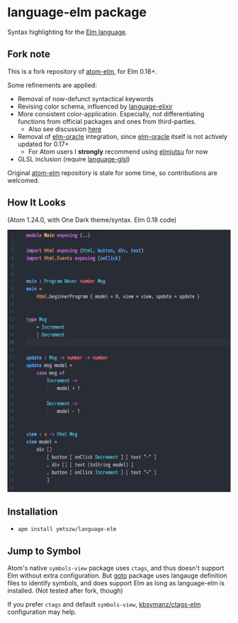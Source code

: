 # language-elm package

Syntax highlighting for the [Elm language](http://elm-lang.org/).

## Fork note

This is a fork repository of [atom-elm], for Elm 0.18+.

[atom-elm]: https://github.com/edubkendo/atom-elm

Some refinements are applied:

- Removal of now-defunct syntactical keywords
- Revising color schema, influenced by [language-elixir](https://atom.io/packages/language-elixir)
- More consistent color-application.
  Especially, not differentiating functions from official packages and ones from third-parties.
    - Also see discussion [here](https://discourse.elm-lang.org/t/syntax-highlighting-for-core-types/668)
- Removal of [elm-oracle] integration, since [elm-oracle] itself is not actively updated for 0.17+
    - For Atom users I **strongly** recommend using [elmjutsu](https://atom.io/packages/elmjutsu) for now
- GLSL inclusion (require [language-glsl](https://atom.io/packages/language-glsl))

[elm-oracle]: https://github.com/ElmCast/elm-oracle

Original [atom-elm] repository is stale for some time, so contributions are welcomed.

## How It Looks

(Atom 1.24.0, with One Dark theme/syntax. Elm 0.18 code)

![one_dark.png](./one_dark.png)

## Installation

- `apm install ymtszw/language-elm`

## Jump to Symbol

Atom's native `symbols-view` package uses `ctags`, and thus doesn't support Elm without extra configuration.
But [goto](https://atom.io/packages/goto) package uses langauge definition files to identify symbols,
and does support Elm as long as language-elm is installed. (Not tested after fork, though)

If you prefer `ctags` and default `symbols-view`,
[kbsymanz/ctags-elm](https://github.com/kbsymanz/ctags-elm) configuration may help.
